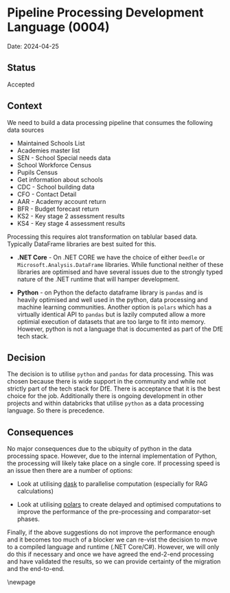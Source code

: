 # Pipeline Processing Development Language (0004)

Date: 2024-04-25

## Status

Accepted

## Context

We need to build a data processing pipeline that consumes the following data sources

* Maintained Schools List
* Academies master list
* SEN - School Special needs data
* School Workforce Census
* Pupils Census
* Get information about schools
* CDC - School building data
* CFO - Contact Detail
* AAR - Academy account return
* BFR - Budget forecast return
* KS2 - Key stage 2 assessment results
* KS4 - Key stage 4 assessment results

Processing this requires alot transformation on tablular based data. Typically DataFrame libraries are best suited for this.

* **.NET Core** - On .NET CORE we have the choice of either `Deedle` or `Microsoft.Analysis.DataFrame` libraries. While functional neither of these libraries are optimised and have several issues due to the strongly typed nature of the .NET runtime that will hamper development.

* **Python** - on Python the defacto dataframe library is `pandas` and is heavily optimised and well used in the python, data processing and machine learning communities. Another option is `polars` which has a virtually identical API to `pandas` but is lazily computed allow a more optimial execution of datasets that are too large to fit into memory. However, python is not a language that is documented as part of the DfE tech stack.

## Decision

The decision is to utilise `python` and `pandas` for data processing. This was chosen because there is wide support in the community and while not strictly part of the tech stack for DfE. There is acceptance that it is the best choice for the job. Additionally there is ongoing development in other projects and within databricks that utilise `python` as a data processing language. So there is precedence.

## Consequences

No major consequences due to the ubiquity of python in the data processing space. However, due to the internal implementation of Python, the processing will likely take place on a single core. If processing speed is an issue then there are a number of options:

* Look at utilising [dask](https://www.dask.org/) to parallelise computation (especially for RAG calculations)

* Look at utilising [polars](https://pola.rs/) to create delayed and optimised computations to improve the performance of the pre-processing and comparator-set phases.

Finally, if the above suggestions do not improve the performance enough and it becomes too much of a blocker we can re-vist the decision to move to a compiled language and runtime (.NET Core/C#). However, we will only do this if necessary and once we have agreed the end-2-end processing and have validated the results, so we can provide certainty of the migration and the end-to-end.

<!-- Leave the rest of this page blank -->
\newpage
